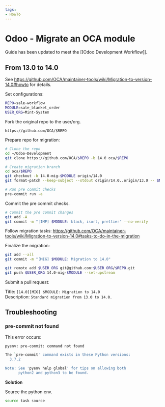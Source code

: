 ```yaml
---
tags:
- HowTo
---
```


# Odoo - Migrate an OCA module

Guide has been updated to meet the [[Odoo Development Workflow]].

## From 13.0 to 14.0

See <https://github.com/OCA/maintainer-tools/wiki/Migration-to-version-14.0#howto> for details.

Set configurations:

```bash
REPO=sale-workflow
MODULE=sale_blanket_order
USER_ORG=Mint-System
```

Fork the original repo to the user/org.

`https://github.com/OCA/$REPO`

Prepare repo for migration:

```bash
# Clone the repo
cd ~/Odoo-Development
git clone https://github.com/OCA/$REPO -b 14.0 oca/$REPO

# Create migration branch
cd oca/$REPO
git checkout -b 14.0-mig-$MODULE origin/14.0
git format-patch --keep-subject --stdout origin/14.0..origin/13.0 -- $MODULE | git am -3 --keep

# Run pre commit checks
pre-commit run -a
```

Commit the pre commit checks.

```bash
# Commit the pre commit changes
git add -A
git commit -m "[IMP] $MODULE: black, isort, prettier" --no-verify
```

Follow migration tasks: <https://github.com/OCA/maintainer-tools/wiki/Migration-to-version-14.0#tasks-to-do-in-the-migration>

Finalize the migration:

```bash
git add --all
git commit -m "[MIG] $MODULE: Migration to 14.0"

git remote add $USER_ORG git@github.com:$USER_ORG/$REPO.git
git push $USER_ORG 14.0-mig-$MODULE --set-upstream
```

Submit a pull request:

Title: `[14.0][MIG] $MODULE: Migration to 14.0`\
Description: `Standard migration from 13.0 to 14.0.`

## Troubleshooting

### pre-commit not found

This error occurs:

```bash
pyenv: pre-commit: command not found

The `pre-commit' command exists in these Python versions:
  3.7.2

Note: See 'pyenv help global' for tips on allowing both
      python2 and python3 to be found.
```

**Solution**

Source the python env.

```bash
source task source
```